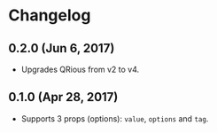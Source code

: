 # Changelog

## 0.2.0 (Jun 6, 2017)

- Upgrades QRious from v2 to v4.

## 0.1.0 (Apr 28, 2017)

- Supports 3 props (options): `value`, `options` and `tag`.
